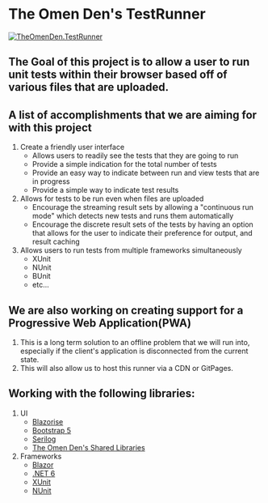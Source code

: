 # The Omen Den's TestRunner
[![TheOmenDen.TestRunner](https://github-readme-stats.vercel.app/api/pin/?username=theomenden&repo=TheOmenDen.TestRunner&show_icons=true&theme=synthwave)](https://github.com/theomenden/THeOmenDen.TestRunner)
## The Goal of this project is to allow a user to run unit tests within their browser based off of various files that are uploaded.

## A list of accomplishments that we are aiming for with this project
1. Create a friendly user interface
   -  Allows users to readily see the tests that they are going to run
   -  Provide a simple indication for the total number of tests
   -  Provide an easy way to indicate between run and view tests that are in progress
   -  Provide a simple way to indicate test results
2.  Allows for tests to be run even when files are uploaded
    - Encourage the streaming result sets by allowing a "continuous run mode" which detects new tests and runs them automatically
    - Encourage the discrete result sets of the tests by having an option that allows for the user to indicate their preference for output, and result caching  
3.  Allows users to run tests from multiple frameworks simultaneously
    - XUnit
    - NUnit
    - BUnit
    - etc...  
  
## We are also working on creating support for a Progressive Web Application(PWA)
1. This is a long term solution to an offline problem that we will run into, especially if the client's application is disconnected from the current state.
2. This will also allow us to host this runner via a CDN or GitPages. 

## Working with the following libraries:
1. UI
   - [Blazorise](https://blazorise.com)
   - [Bootstrap 5](https://getbootstrap.com)
   - [Serilog](https://serilog.net/)
   - [The Omen Den's Shared Libraries](https://github.com/theomenden/TheOmenDen.Shared)
2. Frameworks
   - [Blazor](https://dotnet.microsoft.com/en-us/apps/aspnet/web-apps/blazor)
   - [.NET 6](https://dotnet.microsoft.com/en-us/download/dotnet/6.0)
   - [XUnit](https://xunit.net/)
   - [NUnit](https://nunit.org/)
  
